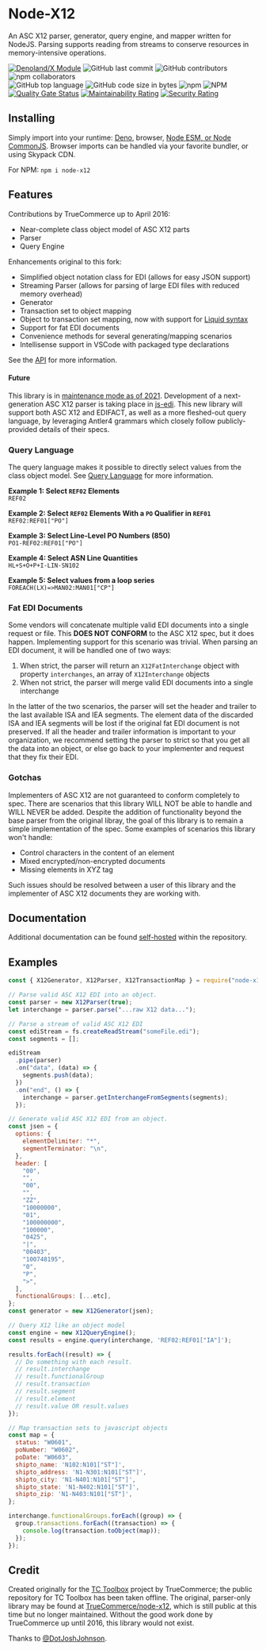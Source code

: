 # Node-X12

An ASC X12 parser, generator, query engine, and mapper written for NodeJS.
Parsing supports reading from streams to conserve resources in memory-intensive
operations.

[![Denoland/X Module](https://shield.deno.dev/x/x12)](https://deno.land/x/x12)
![GitHub last commit](https://img.shields.io/github/last-commit/aaronhuggins/node-x12)
![GitHub contributors](https://img.shields.io/github/contributors/aaronhuggins/node-x12)
![npm collaborators](https://img.shields.io/npm/collaborators/node-x12)<br />
![GitHub top language](https://img.shields.io/github/languages/top/aaronhuggins/node-x12)
![GitHub code size in bytes](https://img.shields.io/github/languages/code-size/aaronhuggins/node-x12)
![npm](https://img.shields.io/npm/dw/node-x12)
![NPM](https://img.shields.io/npm/l/node-x12)<br />
[![Quality Gate Status](https://sonarcloud.io/api/project_badges/measure?project=ahuggins-nhs_node-x12&metric=alert_status)](https://sonarcloud.io/dashboard?id=ahuggins-nhs_node-x12)
[![Maintainability Rating](https://sonarcloud.io/api/project_badges/measure?project=ahuggins-nhs_node-x12&metric=sqale_rating)](https://sonarcloud.io/dashboard?id=ahuggins-nhs_node-x12)
[![Security Rating](https://sonarcloud.io/api/project_badges/measure?project=ahuggins-nhs_node-x12&metric=security_rating)](https://sonarcloud.io/dashboard?id=ahuggins-nhs_node-x12)

## Installing

Simply import into your runtime: [Deno](https://deno.land/x/x12), browser,
[Node ESM, or Node CommonJS](https://www.npmjs.com/package/node-x12). Browser
imports can be handled via your favorite bundler, or using Skypack CDN.

For NPM: `npm i node-x12`

## Features

Contributions by TrueCommerce up to April 2016:

- Near-complete class object model of ASC X12 parts
- Parser
- Query Engine

Enhancements original to this fork:

- Simplified object notation class for EDI (allows for easy JSON support)
- Streaming Parser (allows for parsing of large EDI files with reduced memory
  overhead)
- Generator
- Transaction set to object mapping
- Object to transaction set mapping, now with support for
  [Liquid syntax](/docs/TransactionMapping.md#liquid-macro-language)
- Support for fat EDI documents
- Convenience methods for several generating/mapping scenarios
- Intellisense support in VSCode with packaged type declarations

See the [API](/docs/API.md) for more information.

#### Future

This library is in
[maintenance mode as of 2021](https://github.com/aaronhuggins/node-x12/issues/24).
Development of a next-generation ASC X12 parser is taking place in
[js-edi](https://github.com/aaronhuggins/js-edi). This new library will support
both ASC X12 and EDIFACT, as well as a more fleshed-out query language, by
leveraging Antler4 grammars which closely follow publicly-provided details of
their specs.

### Query Language

The query language makes it possible to directly select values from the class
object model. See [Query Language](/docs/QueryLanguage.md) for more information.

**Example 1: Select `REF02` Elements**<br /> `REF02`

**Example 2: Select `REF02` Elements With a `PO` Qualifier in `REF01`**<br />
`REF02:REF01["PO"]`

**Example 3: Select Line-Level PO Numbers (850)**<br /> `PO1-REF02:REF01["PO"]`

**Example 4: Select ASN Line Quantities**<br /> `HL+S+O+P+I-LIN-SN102`

**Example 5: Select values from a loop series**<br />
`FOREACH(LX)=>MAN02:MAN01["CP"]`

### Fat EDI Documents

Some vendors will concatenate multiple valid EDI documents into a single request
or file. This **DOES NOT CONFORM** to the ASC X12 spec, but it does happen.
Implementing support for this scenario was trivial. When parsing an EDI
document, it will be handled one of two ways:

1. When strict, the parser will return an `X12FatInterchange` object with
   property `interchanges`, an array of `X12Interchange` objects
2. When not strict, the parser will merge valid EDI documents into a single
   interchange

In the latter of the two scenarios, the parser will set the header and trailer
to the last available ISA and IEA segments. The element data of the discarded
ISA and IEA segments will be lost if the original fat EDI document is not
preserved. If all the header and trailer information is important to your
organization, we recommend setting the parser to strict so that you get all the
data into an object, or else go back to your implementer and request that they
fix their EDI.

### Gotchas

Implementers of ASC X12 are not guaranteed to conform completely to spec. There
are scenarios that this library WILL NOT be able to handle and WILL NEVER be
added. Despite the addition of functionality beyond the base parser from the
original libray, the goal of this library is to remain a simple implementation
of the spec. Some examples of scenarios this library won't handle:

- Control characters in the content of an element
- Mixed encrypted/non-encrypted documents
- Missing elements in XYZ tag

Such issues should be resolved between a user of this library and the
implementer of ASC X12 documents they are working with.

## Documentation

Additional documentation can be found [self-hosted](/docs/TOC.md) within the
repository.

## Examples

```js
const { X12Generator, X12Parser, X12TransactionMap } = require("node-x12");

// Parse valid ASC X12 EDI into an object.
const parser = new X12Parser(true);
let interchange = parser.parse("...raw X12 data...");

// Parse a stream of valid ASC X12 EDI
const ediStream = fs.createReadStream("someFile.edi");
const segments = [];

ediStream
  .pipe(parser)
  .on("data", (data) => {
    segments.push(data);
  })
  .on("end", () => {
    interchange = parser.getInterchangeFromSegments(segments);
  });

// Generate valid ASC X12 EDI from an object.
const jsen = {
  options: {
    elementDelimiter: "*",
    segmentTerminator: "\n",
  },
  header: [
    "00",
    "",
    "00",
    "",
    "ZZ",
    "10000000",
    "01",
    "100000000",
    "100000",
    "0425",
    "|",
    "00403",
    "100748195",
    "0",
    "P",
    ">",
  ],
  functionalGroups: [...etc],
};
const generator = new X12Generator(jsen);

// Query X12 like an object model
const engine = new X12QueryEngine();
const results = engine.query(interchange, 'REF02:REF01["IA"]');

results.forEach((result) => {
  // Do something with each result.
  // result.interchange
  // result.functionalGroup
  // result.transaction
  // result.segment
  // result.element
  // result.value OR result.values
});

// Map transaction sets to javascript objects
const map = {
  status: "W0601",
  poNumber: "W0602",
  poDate: "W0603",
  shipto_name: 'N102:N101["ST"]',
  shipto_address: 'N1-N301:N101["ST"]',
  shipto_city: 'N1-N401:N101["ST"]',
  shipto_state: 'N1-N402:N101["ST"]',
  shipto_zip: 'N1-N403:N101["ST"]',
};

interchange.functionalGroups.forEach((group) => {
  group.transactions.forEach((transaction) => {
    console.log(transaction.toObject(map));
  });
});
```

## Credit

Created originally for the
[TC Toolbox](https://github.com/TrueCommerce/vscode-tctoolbox) project by
TrueCommerce; the public repository for TC Toolbox has been taken offline. The
original, parser-only library may be found at
[TrueCommerce/node-x12](https://github.com/TrueCommerce/node-x12), which is
still public at this time but no longer maintained. Without the good work done
by TrueCommerce up until 2016, this library would not exist.

Thanks to [@DotJoshJohnson](https://github.com/DotJoshJohnson).
